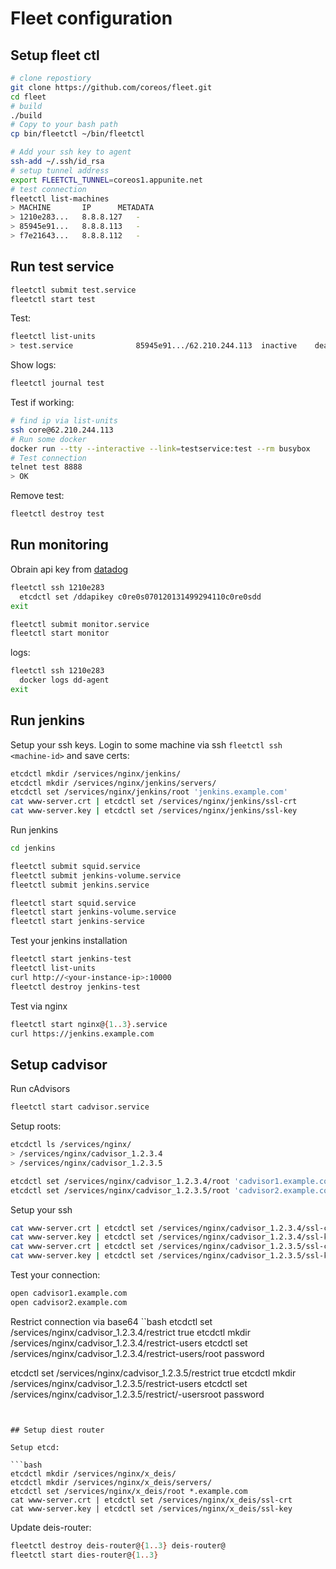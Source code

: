 # Fleet configuration

## Setup fleet ctl

```bash
# clone repostiory
git clone https://github.com/coreos/fleet.git
cd fleet
# build
./build
# Copy to your bash path
cp bin/fleetctl ~/bin/fleetctl

# Add your ssh key to agent
ssh-add ~/.ssh/id_rsa
# setup tunnel address
export FLEETCTL_TUNNEL=coreos1.appunite.net
# test connection
fleetctl list-machines
> MACHINE		IP		METADATA
> 1210e283...	8.8.8.127	-
> 85945e91...	8.8.8.113	-
> f7e21643...	8.8.8.112	-
```

## Run test service

```bash
fleetctl submit test.service 
fleetctl start test
```

Test:

```bash
fleetctl list-units
> test.service				85945e91.../62.210.244.113	inactive	dead
```

Show logs:

```bash
fleetctl journal test
```

Test if working:

```bash
# find ip via list-units
ssh core@62.210.244.113
# Run some docker
docker run --tty --interactive --link=testservice:test --rm busybox
# Test connection
telnet test 8888
> OK
```

Remove test:
```bash
fleetctl destroy test
```


## Run monitoring
Obrain api key from [datadog](https://app.datadoghq.com/account/settings#api)

```bash
fleetctl ssh 1210e283
  etcdctl set /ddapikey c0re0s070120131499294110c0re0sdd
exit

fleetctl submit monitor.service 
fleetctl start monitor
```

logs:

```bash
fleetctl ssh 1210e283
  docker logs dd-agent
exit
```


## Run jenkins

Setup your ssh keys.
Login to some machine via ssh `fleetctl ssh <machine-id>` and save certs:

```bash
etcdctl mkdir /services/nginx/jenkins/
etcdctl mkdir /services/nginx/jenkins/servers/
etcdctl set /services/nginx/jenkins/root 'jenkins.example.com'
cat www-server.crt | etcdctl set /services/nginx/jenkins/ssl-crt
cat www-server.key | etcdctl set /services/nginx/jenkins/ssl-key
```

Run jenkins

```bash
cd jenkins

fleetctl submit squid.service 
fleetctl submit jenkins-volume.service 
fleetctl submit jenkins.service 

fleetctl start squid.service
fleetctl start jenkins-volume.service 
fleetctl start jenkins-service
```

Test your jenkins installation

```bash
fleetctl start jenkins-test
fleetctl list-units
curl http://<your-instance-ip>:10000
fleetctl destroy jenkins-test
```

Test via nginx

```bash
fleetctl start nginx@{1..3}.service
curl https://jenkins.example.com
```


## Setup cadvisor

Run cAdvisors

```bash
fleetctl start cadvisor.service
```

Setup roots:

```bash
etcdctl ls /services/nginx/
> /services/nginx/cadvisor_1.2.3.4
> /services/nginx/cadvisor_1.2.3.5

etcdctl set /services/nginx/cadvisor_1.2.3.4/root 'cadvisor1.example.com'
etcdctl set /services/nginx/cadvisor_1.2.3.5/root 'cadvisor2.example.com'
```

Setup your ssh

```bash
cat www-server.crt | etcdctl set /services/nginx/cadvisor_1.2.3.4/ssl-crt
cat www-server.key | etcdctl set /services/nginx/cadvisor_1.2.3.4/ssl-key
cat www-server.crt | etcdctl set /services/nginx/cadvisor_1.2.3.5/ssl-crt
cat www-server.key | etcdctl set /services/nginx/cadvisor_1.2.3.5/ssl-key
```

Test your connection:

```bash
open cadvisor1.example.com
open cadvisor2.example.com
```

Restrict connection via base64
``bash
etcdctl set /services/nginx/cadvisor_1.2.3.4/restrict true
etcdctl mkdir /services/nginx/cadvisor_1.2.3.4/restrict-users
etcdctl set /services/nginx/cadvisor_1.2.3.4/restrict-users/root password

etcdctl set /services/nginx/cadvisor_1.2.3.5/restrict true
etcdctl mkdir /services/nginx/cadvisor_1.2.3.5/restrict-users
etcdctl set /services/nginx/cadvisor_1.2.3.5/restrict/-usersroot password
```


## Setup diest router

Setup etcd:

```bash
etcdctl mkdir /services/nginx/x_deis/
etcdctl mkdir /services/nginx/x_deis/servers/
etcdctl set /services/nginx/x_deis/root *.example.com
cat www-server.crt | etcdctl set /services/nginx/x_deis/ssl-crt
cat www-server.key | etcdctl set /services/nginx/x_deis/ssl-key
```

Update deis-router:

```bash
fleetctl destroy deis-router@{1..3} deis-router@
fleetctl start dies-router@{1..3}
```

